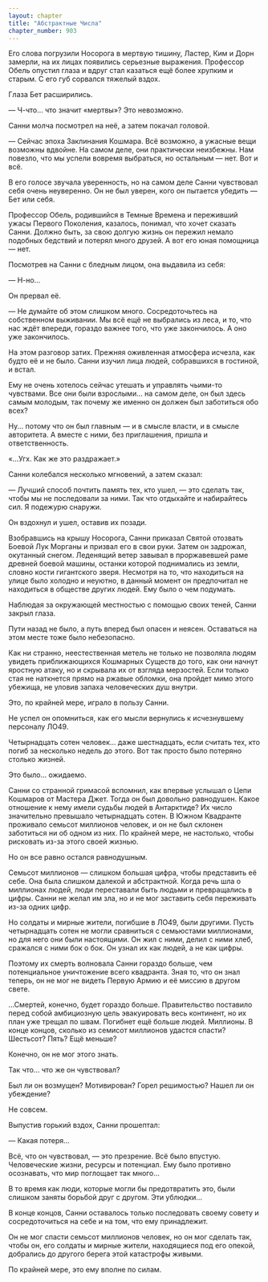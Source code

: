 ```yaml
---
layout: chapter
title: "Абстрактные Числа"
chapter_number: 903
---
```


Его слова погрузили Носорога в мертвую тишину, Ластер, Ким и Дорн замерли, на их лицах появились серьезные выражения. Профессор Обель опустил глаза и вдруг стал казаться ещё более хрупким и старым. С его губ сорвался тяжелый вздох.

Глаза Бет расширились.

— Ч-что... что значит «мертвы»? Это невозможно.

Санни молча посмотрел на неё, а затем покачал головой.

— Сейчас эпоха Заклинания Кошмара. Всё возможно, а ужасные вещи возможны вдвойне. На самом деле, они практически неизбежны. Нам повезло, что мы успели вовремя выбраться, но остальным — нет. Вот и всё.

В его голосе звучала уверенность, но на самом деле Санни чувствовал себя очень неуверенно. Он не был уверен, кого он пытается убедить — Бет или себя.

Профессор Обель, родившийся в Темные Времена и переживший ужасы Первого Поколения, казалось, понимал, что хочет сказать Санни. Должно быть, за свою долгую жизнь он пережил немало подобных бедствий и потерял много друзей. А вот его юная помощница — нет.

Посмотрев на Санни с бледным лицом, она выдавила из себя:

— Н-но...

Он прервал её.

— Не думайте об этом слишком много. Сосредоточьтесь на собственном выживании. Мы всё ещё не выбрались из леса, и то, что нас ждёт впереди, гораздо важнее того, что уже закончилось. А оно уже закончилось.

На этом разговор затих. Прежняя оживленная атмосфера исчезла, как будто её и не было. Санни изучил лица людей, собравшихся в гостиной, и встал.

Ему не очень хотелось сейчас утешать и управлять чьими-то чувствами. Все они были взрослыми... на самом деле, он был здесь самым молодым, так почему же именно он должен был заботиться обо всех?

Ну... потому что он был главным — и в смысле власти, и в смысле авторитета. А вместе с ними, без приглашения, пришла и ответственность.

«...Угх. Как же это раздражает.»

Санни колебался несколько мгновений, а затем сказал:

— Лучший способ почтить память тех, кто ушел, — это сделать так, чтобы мы не последовали за ними. Так что отдыхайте и набирайтесь сил. Я подежурю снаружи.

Он вздохнул и ушел, оставив их позади.

Взобравшись на крышу Носорога, Санни приказал Святой отозвать Боевой Лук Морганы и призвал его в свои руки. Затем он задрожал, окутанный снегом. Леденящий ветер завывал в проржавевшей раме древней боевой машины, останки которой поднимались из земли, словно кости гигантского зверя. Несмотря на то, что находиться на улице было холодно и неуютно, в данный момент он предпочитал не находиться в обществе других людей. Ему было о чем подумать.

Наблюдая за окружающей местностью с помощью своих теней, Санни закрыл глаза.

Пути назад не было, а путь вперед был опасен и неясен. Оставаться на этом месте тоже было небезопасно.

Как ни странно, неестественная метель не только не позволяла людям увидеть приближающихся Кошмарных Существ до того, как они начнут яростную атаку, но и скрывала их от взгляда мерзостей. Если только стая не наткнется прямо на ржавые обломки, она пройдет мимо этого убежища, не уловив запаха человеческих душ внутри.

Это, по крайней мере, играло в пользу Санни.

Не успел он опомниться, как его мысли вернулись к исчезнувшему персоналу ЛО49.

Четырнадцать сотен человек... даже шестнадцать, если считать тех, кто погиб за несколько недель до этого. Вот так просто было потеряно столько жизней.

Это было... ожидаемо.

Санни со странной гримасой вспомнил, как впервые услышал о Цепи Кошмаров от Мастера Джет. Тогда он был довольно равнодушен. Какое отношение к нему имели судьбы людей в Антарктиде? Их число значительно превышало четырнадцать сотен. В Южном Квадранте проживало семьсот миллионов человек, и он не был склонен заботиться ни об одном из них. По крайней мере, не настолько, чтобы рисковать из-за этого своей жизнью.

Но он все равно остался равнодушным.

Семьсот миллионов — слишком большая цифра, чтобы представить её себе. Она была слишком далекой и абстрактной. Когда речь шла о миллионах людей, люди переставали быть людьми и превращались в цифры. Санни не желал им зла, но и не мог заставить себя переживать из-за одних цифр.

Но солдаты и мирные жители, погибшие в ЛО49, были другими. Пусть четырнадцать сотен не могли сравниться с семьюстами миллионами, но для него они были настоящими. Он жил с ними, делил с ними хлеб, сражался с ними бок о бок. Он узнал их как людей, а не как цифры.

Поэтому их смерть волновала Санни гораздо больше, чем потенциальное уничтожение всего квадранта. Зная то, что он знал теперь, он не мог не видеть Первую Армию и её миссию в другом свете.

...Смертей, конечно, будет гораздо больше. Правительство поставило перед собой амбициозную цель эвакуировать весь континент, но их план уже трещал по швам. Погибнет ещё больше людей. Миллионы. В конце концов, сколько из семисот миллионов удастся спасти? Шестьсот? Пять? Ещё меньше?

Конечно, он не мог этого знать.

Так что... что же он чувствовал?

Был ли он возмущен? Мотивирован? Горел решимостью? Нашел ли он убеждение?

Не совсем.

Выпустив горький вздох, Санни прошептал:

— Какая потеря...

Всё, что он чувствовал, — это презрение. Всё было впустую. Человеческие жизни, ресурсы и потенциал. Ему было противно осознавать, что мир поглощает так много...

В то время как люди, которые могли бы предотвратить это, были слишком заняты борьбой друг с другом. Эти ублюдки...

В конце концов, Санни оставалось только последовать своему совету и сосредоточиться на себе и на том, что ему принадлежит.

Он не мог спасти семьсот миллионов человек, но он мог сделать так, чтобы он, его солдаты и мирные жители, находящиеся под его опекой, добрались до другого берега этой катастрофы живыми.

По крайней мере, это ему вполне по силам.